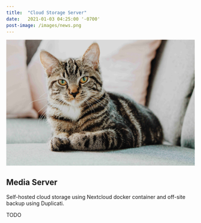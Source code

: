 ```yaml
---
title:  "Cloud Storage Server"
date:   2021-01-03 04:25:00 '-0700'
post-image: /images/news.png
---
```


<div id="lightgallery">
    <a href="/images/cat.jpg" data-sub-html="network device" class="img-ctn large-image">
        <div class="img-wrap">
            <img src="/images/cat.jpg">
            <i class="fas fa-search"></i>
        </div>
    </a>
</div>

## Media Server

Self-hosted cloud storage using Nextcloud docker container and off-site backup using Duplicati.

TODO

